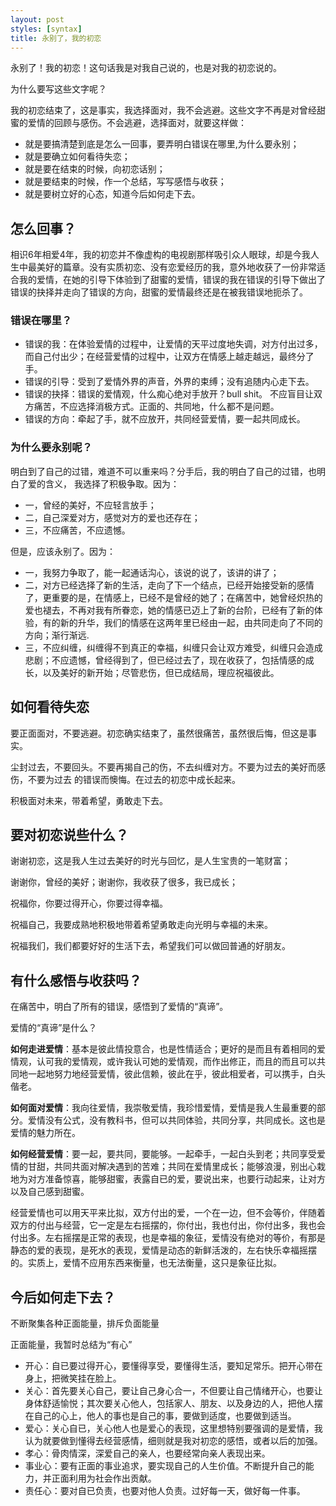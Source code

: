```yaml
---
layout: post
styles: [syntax]
title: 永别了，我的初恋
---
```



永别了！我的初恋！这句话我是对我自己说的，也是对我的初恋说的。

为什么要写这些文字呢？

我的初恋结束了，这是事实，我选择面对，我不会逃避。这些文字不再是对曾经甜蜜的爱情的回顾与感伤。不会逃避，选择面对，就要这样做：

- 就是要搞清楚到底是怎么一回事，要弄明白错误在哪里,为什么要永别；
- 就是要确立如何看待失恋；
- 就是要在结束的时候，向初恋话别；
- 就是要结束的时候，作一个总结，写写感悟与收获；
- 就是要树立好的心态，知道今后如何走下去。


## 怎么回事？ 

相识6年相爱4年，我的初恋并不像虚构的电视剧那样吸引众人眼球，却是今我人生中最美好的篇章。没有实质初恋、没有恋爱经历的我，意外地收获了一份非常适合我的爱情，在她的引导下体验到了甜蜜的爱情，错误的我在错误的引导下做出了错误的抉择并走向了错误的方向，甜蜜的爱情最终还是在被我错误地扼杀了。

### 错误在哪里？

- 错误的我：在体验爱情的过程中，让爱情的天平过度地失调，对方付出过多，而自己付出少；在经营爱情的过程中，让双方在情感上越走越远，最终分了手。
- 错误的引导：受到了爱情外界的声音，外界的束缚；没有追随内心走下去。
- 错误的抉择：错误的爱情观，什么痴心绝对手放开？bull shit。 不应盲目让双方痛苦，不应选择消极方式。正面的、共同地，什么都不是问题。
- 错误的方向：牵起了手，就不应放开，共同经营爱情，要一起共同成长。

### 为什么要永别呢？

明白到了自己的过错，难道不可以重来吗？分手后，我的明白了自己的过错，也明白了爱的含义， 我选择了积极争取。因为：

- 一，曾经的美好，不应轻言放手；
- 二，自己深爱对方，感觉对方的爱也还存在；
- 三，不应痛苦，不应遗憾。

但是，应该永别了。因为：

- 一，我努力争取了，能一起通话沟心，该说的说了，该讲的讲了；
- 二，对方已经选择了新的生活，走向了下一个结点，已经开始接受新的感情了，更重要的是，在情感上，已经不是曾经的她了；在痛苦中，她曾经炽热的爱也褪去，不再对我有所眷恋，她的情感已迈上了新的台阶，已经有了新的体验，有的新的升华，我们的情感在这两年里已经由一起，由共同走向了不同的方向；渐行渐远.
- 三，不应纠缠，纠缠得不到真正的幸福，纠缠只会让双方难受，纠缠只会造成悲剧；不应遗憾，曾经得到了，但已经过去了，现在收获了，包括情感的成长，以及美好的新开始；尽管悲伤，但已成结局，理应祝福彼此。 


## 如何看待失恋

要正面面对，不要逃避。初恋确实结束了，虽然很痛苦，虽然很后悔，但这是事实。

尘封过去，不要回头。不要再揭自己的伤，不去纠缠对方。不要为过去的美好而感伤，不要为过去
的错误而懊悔。在过去的初恋中成长起来。

积极面对未来，带着希望，勇敢走下去。

## 要对初恋说些什么？

谢谢初恋，这是我人生过去美好的时光与回忆，是人生宝贵的一笔财富；

谢谢你，曾经的美好；谢谢你，我收获了很多，我已成长；

祝福你，你要过得开心，你要过得幸福。

祝福自己，我要成熟地积极地带着希望勇敢走向光明与幸福的未来。

祝福我们，我们都要好好的生活下去，希望我们可以做回普通的好朋友。

## 有什么感悟与收获吗？

在痛苦中，明白了所有的错误，感悟到了爱情的“真谛”。

爱情的“真谛”是什么？

**如何走进爱情**：基本是彼此情投意合，也是性情适合；更好的是而且有着相同的爱情观，认可我的爱情观，或许我认可她的爱情观，而作出修正，而且的而且可以共同地一起地努力地经营爱情，彼此信赖，彼此在乎，彼此相爱者，可以携手，白头偕老。

**如何面对爱情**：我向往爱情，我崇敬爱情，我珍惜爱情，爱情是我人生最重要的部分。爱情没有公式，没有教科书，但可以共同体验，共同分享，共同成长。这也是爱情的魅力所在。

**如何经营爱情**：要一起，要共同，要能够。一起牵手，一起白头到老；共同享受爱情的甘甜，共同共面对解决遇到的苦难；共同在爱情里成长；能够浪漫，别出心栽地为对方准备惊喜，能够甜蜜，表露自已的爱，要说出来，也要行动起来，让对方以及自己感到甜蜜。

经营爱情也可以用天平来比拟，双方付出的爱，一个在一边，但不会等价，伴随着双方的付出与经营，它一定是左右摇摆的，你付出，我也付出，你付出多，我也会付出多。左右摇摆是正常的表现，也是幸福的象征，爱情没有绝对的等价，有那是静态的爱的表现，是死水的表现，爱情是动态的新鲜活泼的，左右快乐幸福摇摆的。实质上，爱情不应用东西来衡量，也无法衡量，这只是象征比拟。


## 今后如何走下去？

不断聚集各种正面能量，排斥负面能量

正面能量，我暂时总结为“有心”

- 开心：自已要过得开心，要懂得享受，要懂得生活，要知足常乐。把开心带在身上，把微笑挂在脸上。
- 关心：首先要关心自己，要让自己身心合一，不但要让自己情绪开心，也要让身体舒适愉悦；其次要关心他人，包括家人、朋友、以及身边的人，把他人摆在自己的心上，他人的事也是自己的事，要做到适度，也要做到适当。
- 爱心：关心自已，关心他人也是爱心的表现，这里想特别要强调的是爱情，我认为就要做到懂得去经营感情，细则就是我对初恋的感悟，或者以后的加强。
- 孝心：骨肉情深，深爱自己的亲人，也要经常向亲人表现出来。
- 事业心：要有正面的事业追求，要实现自己的人生价值。不断提升自己的能力，并正面利用为社会作出贡献。
- 责任心：要对自已负责，也要对他人负责。过好每一天，做好每一件事。





